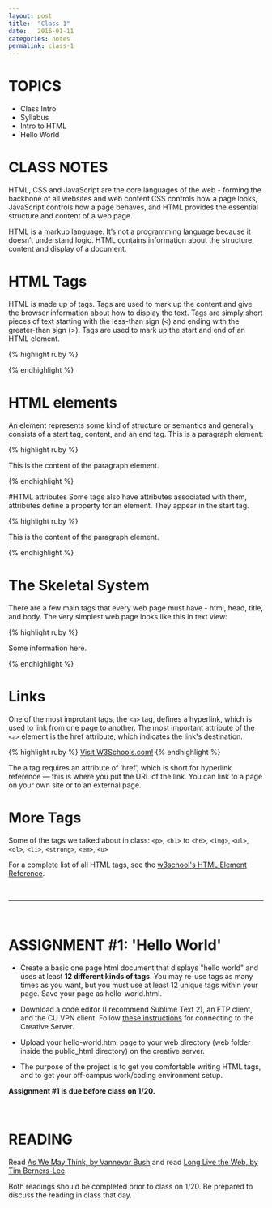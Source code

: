 ```yaml
---
layout: post
title:  "Class 1"
date:   2016-01-11
categories: notes
permalink: class-1
---
```


# TOPICS

 + Class Intro
 + Syllabus
 + Intro to HTML
 + Hello World



# CLASS NOTES

HTML, CSS and JavaScript are the core languages of the web - forming the backbone of all websites and web content.CSS controls how a page looks, JavaScript controls how a page behaves, and HTML provides the essential structure and content of a web page.


HTML is a markup language. It’s not a programming language because it doesn’t understand logic. HTML contains information about the structure, content and display of a document.

# HTML Tags
HTML is made up of tags. Tags are used to mark up the content and give the browser information about how to display the text. Tags are simply short pieces of text starting with the less-than sign (<) and ending with the greater-than sign (>). Tags are used to mark up the start and end of an HTML element.

{% highlight ruby %}
<p></p>
{% endhighlight %}

# HTML elements
An element represents some kind of structure or semantics and generally consists of a start tag, content, and an end tag. This is a paragraph element:

{% highlight ruby %}
<p>This is the content of the paragraph element.</p>
{% endhighlight %}

#HTML attributes
Some tags also have attributes associated with them, attributes define a property for an element. They appear in the start tag.

{% highlight ruby %}
<p lang='en'>This is the content of the paragraph element.</p>
{% endhighlight %}


# The Skeletal System
There are a few main tags that every web page must have - html, head, title, and body. The very simplest web page looks like this in text view:

{% highlight ruby %}
<!DOCTYPE HTML>
<html>
 <head>
	<title>The name of my page</title>
 </head>

 <body>
  <p>Some information here.</p>
 </body>
</html>
{% endhighlight %}

# Links
One of the most improtant tags, the `<a>` tag, defines a hyperlink, which is used to link from one page to another. The most important attribute of the `<a>` element is the href attribute, which indicates the link's destination.

{% highlight ruby %}
<a href="http://www.w3schools.com">Visit W3Schools.com!</a>
{% endhighlight %}

The a tag requires an attribute of ‘href’, which is short for hyperlink reference — this is where you put the URL of the link. You can link to a page on your own site or to an external page.

# More Tags
Some of the tags we talked about in class: `<p>`, `<h1>` to `<h6>`, `<img>`, `<ul>`, `<ol>`, `<li>`, `<strong>`, `<em>`, `<u>`

For a complete list of all HTML tags, see the [w3school's HTML Element Reference](http://www.w3schools.com/tags/).


<br>

---

<br>

# ASSIGNMENT #1: 'Hello World'
+ Create a basic one page html document that displays "hello world" and uses at least **12 different kinds of tags**. You may re-use tags as many times as you want, but you must use at least 12 unique tags within your page. Save your page as hello-world.html.

+ Download a code editor (I recommend Sublime Text 2), an FTP client, and the CU VPN client. Follow [these instructions](http://creative.colorado.edu/~schaal/web/pdf/creative-server-instructions.pdf) for connecting to the Creative Server. 

+ Upload your hello-world.html page to your web directory (web folder inside the public_html directory) on the creative server.

+ The purpose of the project is to get you comfortable writing HTML tags, and to get your off-campus work/coding environment setup.

**Assignment #1 is due before class on 1/20.**

<br>

# READING
Read [As We May Think, by Vannevar Bush](http://www.theatlantic.com/magazine/archive/1945/07/as-we-may-think/303881/) and read [Long Live the Web, by Tim Berners-Lee](http://ariellehein.com/readings/Berners-Lee-Long-Live-The-Web.pdf).

Both readings should be completed prior to class on 1/20. Be prepared to discuss the reading in class that day. 